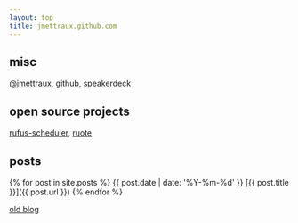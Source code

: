 ```yaml
---
layout: top
title: jmettraux.github.com
---
```


## misc

[@jmettraux](http://twitter.com/jmettraux),
[github](http://github.com/jmettraux),
[speakerdeck](https://speakerdeck.com/u/jmettraux)

## open source projects ##

[rufus-scheduler](https://github.com/jmettraux/rufus-scheduler),
[ruote](https://github.com/jmettraux/ruote)

## posts ##

{% for post in site.posts %}
  {{ post.date | date: '%Y-%m-%d' }}  [{{ post.title }}]({{ post.url }})
{% endfor %}

[old blog](http://jmettraux.wordpress.com)

